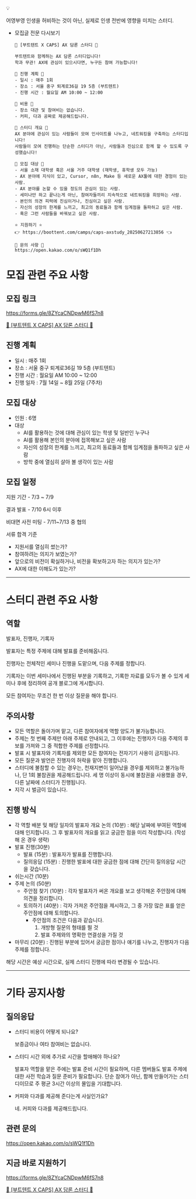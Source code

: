 <aside>
💡

어영부영 인생을 허비하는 것이 아닌, 실제로 인생 전반에 영향을 미치는 스터디.

</aside>

- 모집글 전문 다시보기
    
    ```
    🌟 [부트텐트 X CAPS] AX 담론 스터디 🌟
    
    부트텐트와 함께하는 AX 담론 스터디입니다!
    학과 무관! AX에 관심이 있으시다면, 누구든 참여 가능합니다!
    
    📍 진행 계획 📍
    - 일시 : 매주 1회
    - 장소 : 서울 중구 퇴계로36길 19 5층 (부트텐트)
    - 진행 시간 : 월요일 AM 10:00 ~ 12:00
    
    📍 비용 📍
    - 장소 대관 및 참여비는 없습니다.
    - 커피, 다과 공짜로 제공해드립니다.
    
    📍 스터디 개요 📍
    AX 분야에 관심이 있는 사람들이 모여 인사이트를 나누고, 네트워킹을 구축하는 스터디입니다!
    사람들이 모여 진행하는 단순한 스터디가 아닌, 사람들과 진심으로 함께 할 수 있도록 구성했습니다!
    
    📍 모집 대상 📍
    - 서울 소재 대학생 혹은 서울 거주 대학생 (재학생, 휴학생 모두 가능)
    - AX 분야에 지식이 있고, Cursor, n8n, Make 등 새로운 AX툴에 대한 경험이 있는 사람.
    - AX 분야를 논할 수 있을 정도의 관심이 있는 사람.
    - 세미나만 하고 끝나는게 아닌, 참여자들끼리 지속적으로 네트워킹을 희망하는 사람.
    - 본인의 의견 피력에 진심이거나, 진심이고 싶은 사람.
    - 자신의 성장의 한계를 느끼고, 최고의 동료들과 함께 임계점을 돌파하고 싶은 사람.
    - 혹은 그런 사람들을 바꿔보고 싶은 사람.
    
    ⭐ 지원하기 ⭐
    👉 https://boottent.com/camps/caps-axstudy_20250627213856 👈
    
    💬 문의 사항 💬
    https://open.kakao.com/o/sWQ1f1Dh
    ```
    

# 모집 관련 주요 사항

## 모집 링크

https://forms.gle/8ZYcaCNDpwM6fS7n8

[🌟  [부트텐트 X CAPS] AX 담론 스터디  🌟](https://forms.gle/8ZYcaCNDpwM6fS7n8)

## 진행 계획

- 일시 : 매주 1회
- 장소 : 서울 중구 퇴계로36길 19 5층 (부트텐트)
- 진행 시간 : 월요일 AM 10:00 ~ 12:00
- 진행 일자 : 7월 14일 ~ 8월 25일 (7주차)

## 모집 대상

- 인원 : 6명
- 대상
    - AI를 활용하는 것에 대해 관심이 있는 학생 및 일반인 누구나
    - AI를 활용해 본인의 분야에 접목해보고 싶은 사람
    - 자신의 성장의 한계를 느끼고, 최고의 동료들과 함께 임계점을 돌파하고 싶은 사람
    - 방학 중에 열심히 살아 볼 생각이 있는 사람

## 모집 일정

지원 기간 - 7/3 ~ 7/9

결과 발표 - 7/10 6시 이후

비대면 사전 미팅 - 7/11~7/13 중 협의

서류 합격 기준

- 지원서를 열심히 썼는가?
- 참여하려는 의지가 보였는가?
- 앞으로의 비전이 확실하거나, 비전을 확보하고자 하는 의지가 있는가?
- AX에 대한 이해도가 있는가?

---

# 스터디 관련 주요 사항

## 역할

발표자, 진행자, 기록자

발표자는 특정 주제에 대해 발표를 준비해옵니다.

진행자는 전체적인 세미나 진행을 도맡으며, 다음 주제를 정합니다.

기록자는 이번 세미나에서 진행된 부분을 기록하고, 기록한 자료를 모두가 볼 수 있게 세미나 후에 정리하여 공개 블로그에 게시합니다.

모든 참여자는 무조건 한 번 이상 질문을 해야 합니다.

## 주의사항

- 모든 역할은 돌아가며 맡고, 다른 참여자에게 역할 양도가 불가능합니다.
- 주제는 첫 번째 주제만 아래 주제로 안내되고, 그 이후에는 진행자가 다음 주제의 후보를 가져와 그 중 적합한 주제를 선정합니다.
- 발표 시 발표자와 기록자를 제외한 모든 참여자는 전자기기 사용이 금지됩니다.
- 모든 질문과 발언은 진행자의 허락을 맡아 진행합니다.
- 스터디에 불참할 수 있는 경우는, 천재지변이 일어났을 경우를 제외하고 불가능하나, 단 1회 불참권을 제공해드립니다. 세 명 이상이 동시에 불참권을 사용했을 경우, 다른 날짜에 스터디가 진행됩니다.
- 지각 시 벌금이 있습니다.

## 진행 방식

- 각 역할 배분 및 해당 일자의 발표자 개요 논의 (10분) : 해당 날짜에 부여된 역할에 대해 인지합니다. 그 후 발표자의 개요를 읽고 궁금한 점을 미리 작성합니다. (작성해 온 경우 생략)
- 발표 진행(30분)
    - 발표 (15분) : 발표자가 발표를 진행합니다.
    - 질의응답 (15분) : 진행한 발표에 대한 궁금한 점에 대해 간단히 질의응답 시간을 갖습니다.
- 쉬는시간 (10분)
- 주제 논의 (50분)
    - 주안점 찾기 (10분) : 각자 발표자가 써온 개요를 보고 생각해온 주안점에 대해 의견을 정리합니다.
    - 토의하기 (40분) : 각자 가져온 주안점을 제시하고, 그 중 가장 많은 표를 얻은 주안점에 대해 토의합니다.
        - 주안점의 조건은 다음과 같습니다.
            1. 개방형 질문의 형태를 띌 것
            2. 발표 주제와의 명확한 연결성을 가질 것
- 마무리 (20분) : 진행된 부분에 있어서 궁금한 점이나 얘기를 나누고, 진행자가 다음 주제를 정합니다.

해당 시간은 예상 시간으로, 실제 스터디 진행에 따라 변경될 수 있습니다.

---

# 기타 공지사항

## 질의응답

- 스터디 비용이 어떻게 되나요?
    
    보증금이나 여타 참여비는 없습니다.
    
- 스터디 시간 외에 추가로 시간을 할애해야 하나요?
    
    발표자 역할을 맡은 주에는 발표 준비 시간이 필요하며, 다른 멤버들도 발표 주제에 대한 사전 학습과 질문 준비가 필요합니다. 단순 참여가 아닌, 함께 만들어가는 스터디이므로 주 평균 3시간 이상의 몰입을 기대합니다. 
    
- 커피와 다과를 제공해 준다는게 사실인가요?
    
    네. 커피와 다과를 제공해드립니다.
    

## 관련 문의

https://open.kakao.com/o/sWQ1f1Dh

## 지금 바로 지원하기

https://forms.gle/8ZYcaCNDpwM6fS7n8

[🌟  [부트텐트 X CAPS] AX 담론 스터디  🌟](https://forms.gle/8ZYcaCNDpwM6fS7n8)
